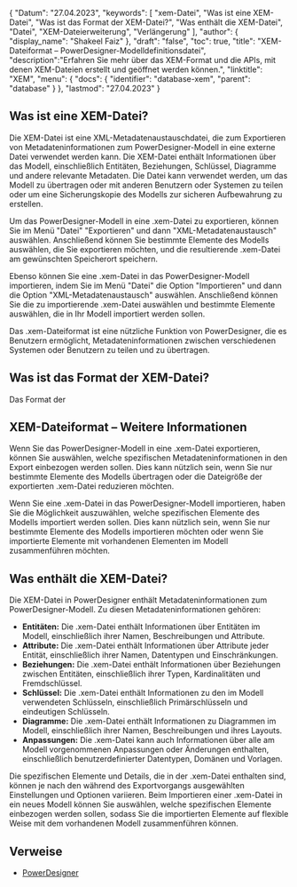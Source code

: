 {
"Datum": "27.04.2023",
  "keywords": [
"xem-Datei",
"Was ist eine XEM-Datei",
"Was ist das Format der XEM-Datei?",
"Was enthält die XEM-Datei",
"Datei",
"XEM-Dateierweiterung",
"Verlängerung"
],
  "author": {
"display_name": "Shakeel Faiz"
},
"draft": "false",
  "toc": true,
"title": "XEM-Dateiformat – PowerDesigner-Modelldefinitionsdatei",
  "description":"Erfahren Sie mehr über das XEM-Format und die APIs, mit denen XEM-Dateien erstellt und geöffnet werden können.",
"linktitle": "XEM",
  "menu": {
    "docs": {
      "identifier": "database-xem",
"parent": "database"
}
},
"lastmod": "27.04.2023"
}

## Was ist eine XEM-Datei?

Die XEM-Datei ist eine XML-Metadatenaustauschdatei, die zum Exportieren von Metadateninformationen zum PowerDesigner-Modell in eine externe Datei verwendet werden kann. Die XEM-Datei enthält Informationen über das Modell, einschließlich Entitäten, Beziehungen, Schlüssel, Diagramme und andere relevante Metadaten. Die Datei kann verwendet werden, um das Modell zu übertragen oder mit anderen Benutzern oder Systemen zu teilen oder um eine Sicherungskopie des Modells zur sicheren Aufbewahrung zu erstellen.

Um das PowerDesigner-Modell in eine .xem-Datei zu exportieren, können Sie im Menü "Datei" "Exportieren" und dann "XML-Metadatenaustausch" auswählen. Anschließend können Sie bestimmte Elemente des Modells auswählen, die Sie exportieren möchten, und die resultierende .xem-Datei am gewünschten Speicherort speichern.

Ebenso können Sie eine .xem-Datei in das PowerDesigner-Modell importieren, indem Sie im Menü "Datei" die Option "Importieren" und dann die Option "XML-Metadatenaustausch" auswählen. Anschließend können Sie die zu importierende .xem-Datei auswählen und bestimmte Elemente auswählen, die in Ihr Modell importiert werden sollen.

Das .xem-Dateiformat ist eine nützliche Funktion von PowerDesigner, die es Benutzern ermöglicht, Metadateninformationen zwischen verschiedenen Systemen oder Benutzern zu teilen und zu übertragen.

## Was ist das Format der XEM-Datei?

Das Format der

## XEM-Dateiformat – Weitere Informationen

Wenn Sie das PowerDesigner-Modell in eine .xem-Datei exportieren, können Sie auswählen, welche spezifischen Metadateninformationen in den Export einbezogen werden sollen. Dies kann nützlich sein, wenn Sie nur bestimmte Elemente des Modells übertragen oder die Dateigröße der exportierten .xem-Datei reduzieren möchten.

Wenn Sie eine .xem-Datei in das PowerDesigner-Modell importieren, haben Sie die Möglichkeit auszuwählen, welche spezifischen Elemente des Modells importiert werden sollen. Dies kann nützlich sein, wenn Sie nur bestimmte Elemente des Modells importieren möchten oder wenn Sie importierte Elemente mit vorhandenen Elementen im Modell zusammenführen möchten.

## Was enthält die XEM-Datei?

Die XEM-Datei in PowerDesigner enthält Metadateninformationen zum PowerDesigner-Modell. Zu diesen Metadateninformationen gehören:

- **Entitäten:** Die .xem-Datei enthält Informationen über Entitäten im Modell, einschließlich ihrer Namen, Beschreibungen und Attribute.
- **Attribute:** Die .xem-Datei enthält Informationen über Attribute jeder Entität, einschließlich ihrer Namen, Datentypen und Einschränkungen.
- **Beziehungen:** Die .xem-Datei enthält Informationen über Beziehungen zwischen Entitäten, einschließlich ihrer Typen, Kardinalitäten und Fremdschlüssel.
- **Schlüssel:** Die .xem-Datei enthält Informationen zu den im Modell verwendeten Schlüsseln, einschließlich Primärschlüsseln und eindeutigen Schlüsseln.
- **Diagramme:** Die .xem-Datei enthält Informationen zu Diagrammen im Modell, einschließlich ihrer Namen, Beschreibungen und ihres Layouts.
- **Anpassungen:** Die .xem-Datei kann auch Informationen über alle am Modell vorgenommenen Anpassungen oder Änderungen enthalten, einschließlich benutzerdefinierter Datentypen, Domänen und Vorlagen.

Die spezifischen Elemente und Details, die in der .xem-Datei enthalten sind, können je nach den während des Exportvorgangs ausgewählten Einstellungen und Optionen variieren. Beim Importieren einer .xem-Datei in ein neues Modell können Sie auswählen, welche spezifischen Elemente einbezogen werden sollen, sodass Sie die importierten Elemente auf flexible Weise mit dem vorhandenen Modell zusammenführen können.

## Verweise
* [PowerDesigner](https://en.wikipedia.org/wiki/PowerDesigner)

